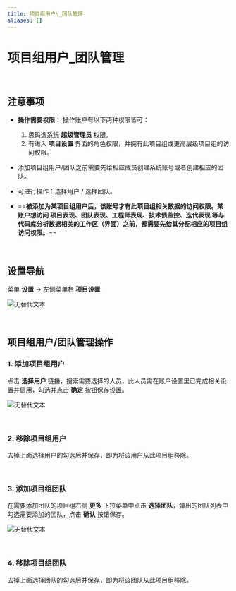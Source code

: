 ```yaml
---
title: 项目组用户\_团队管理
aliases: []
---
```


# 项目组用户\_团队管理

<br />

## 注意事项

-   **操作需要权限：** 操作账户有以下两种权限皆可：

    1. 思码逸系统 **超级管理员** 权限。
    2. 有进入 **项目设置** 界面的角色权限，并拥有此项目组或更高层级项目组的访问权限。

-   添加项目组用户/团队之前需要先给相应成员创建系统账号或者创建相应的团队。

-   可进行操作：选择用户 / 选择团队。

-   ==**被添加为某项目组用户后，该账号才有此项目组相关数据的访问权限。某账户想访问 项目表现、团队表现、工程师表现、技术债监控、迭代表现 等与代码库分析数据相关的工作区（界面）之前，都需要先给其分配相应的项目组访问权限。**==

<br />

## 设置导航

菜单 **设置** -> 左侧菜单栏 **项目设置**

![无替代文本](https://release-note.oss-cn-hongkong.aliyuncs.com/img/Project_setup1.jpg)

<br />

## 项目组用户/团队管理操作

### 1. 添加项目组用户

点击 **选择用户** 链接，搜索需要选择的人员，此人员需在账户设置里已完成相关设置并启用，勾选并点击 **确定** 按钮保存设置。

![无替代文本](https://release-note.oss-cn-hongkong.aliyuncs.com/img/Project_setup5.png)

<br />

### 2. 移除项目组用户

去掉上面选择用户的勾选后并保存，即为将该用户从此项目组移除。

<br />

### 3. 添加项目组团队

在需要添加团队的项目组右侧 **更多** 下拉菜单中点击 **选择团队**，弹出的团队列表中勾选需要添加的团队，点击 **确认** 按钮保存。

![无替代文本](https://release-note.oss-cn-hongkong.aliyuncs.com/img/Project_setup6.png)

<br />

### 4. 移除项目组团队

去掉上面选择团队的勾选后并保存，即为将该团队从此项目组移除。
